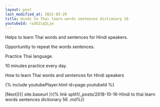 ```yaml
---
layout: post
last_modified_at: 2021-03-29
title: Hindi to Thai learn words sentences dictionary 26 
youtubeId: ra3b2iqILjw
---
```

 
 
Helps to learn Thai words and sentences for Hindi speakers.

Opportunitiy to repeat the words sentences. 

Practice Thai language. 
 
10 minutes practice every day. 
 
How to learn Thai words and sentences for Hindi speakers 
 
{% include youtubePlayer.html id=page.youtubeId %}
 
 
[Next]({{ site.baseurl }}{% link  split1/_posts/2018-10-16-Hindi to thai learn words sentences dictionary 56 .md%})
 

